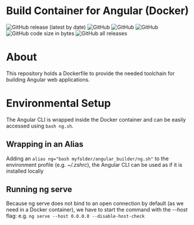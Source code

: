 # Build Container for Angular (Docker)

![GitHub release (latest by date)](https://img.shields.io/github/v/release/alexanderwolz/angular-docker)
![GitHub](https://img.shields.io/badge/angular-15-orange)
![GitHub](https://img.shields.io/badge/docker-23.0.1-orange)
![GitHub](https://img.shields.io/github/license/alexanderwolz/angular-docker)
![GitHub code size in bytes](https://img.shields.io/github/languages/code-size/alexanderwolz/angular-docker)
![GitHub all releases](https://img.shields.io/github/downloads/alexanderwolz/angular-docker/total?color=informational)

# About
This repository holds a Dockerfile to provide the needed toolchain for building Angular web applications.

# Environmental Setup
The Angular CLI is wrapped inside the Docker container and can be easily accessed using ```bash ng.sh```.

## Wrapping in an Alias
Adding an ```alias ng="bash myfolder/angular_builder/ng.sh"``` to the environment profile (e.g. *~/.zshrc*), the Angular CLI can be used as if it is installed locally

## Running ng serve
Because ng serve does not bind to an open connection by default (as we need in a Docker container), we have to start the command with the *--host* flag: e.g. ```ng serve --host 0.0.0.0 --disable-host-check```